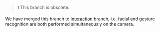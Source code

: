 > ❗ This branch is obsolete.

We have merged this branch to [interaction](https://github.com/MSU-AI/Attendance-Project/tree/interaction) branch, i.e. facial and gesture recognition are both performed simultaneously on the camera.
